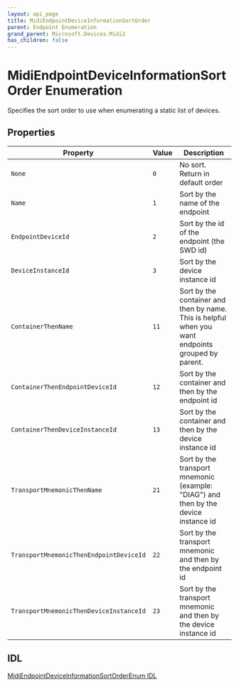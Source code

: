 ```yaml
---
layout: api_page
title: MidiEndpointDeviceInformationSortOrder
parent: Endpoint Enumeration
grand_parent: Microsoft.Devices.Midi2
has_children: false
---
```


# MidiEndpointDeviceInformationSortOrder Enumeration

Specifies the sort order to use when enumerating a static list of devices.

## Properties

| Property | Value | Description |
| --------------- | ---------- | ----------- |
| `None` | `0` | No sort. Return in default order |
| `Name` | `1` | Sort by the name of the endpoint |
| `EndpointDeviceId` | `2` | Sort by the id of the endpoint (the SWD id) |
| `DeviceInstanceId` | `3` | Sort by the device instance id |
| `ContainerThenName` | `11` | Sort by the container and then by name. This is helpful when you want endpoints grouped by parent. |
| `ContainerThenEndpointDeviceId` | `12` | Sort by the container and then by the endpoint id |
| `ContainerThenDeviceInstanceId` | `13` | Sort by the container and then by the device instance id |
| `TransportMnemonicThenName` | `21` | Sort by the transport mnemonic (example: "DIAG") and then by the device instance id |
| `TransportMnemonicThenEndpointDeviceId` | `22` | Sort by the transport mnemonic and then by the endpoint id |
| `TransportMnemonicThenDeviceInstanceId` | `23` | Sort by the transport mnemonic and then by the device instance id |

## IDL

[MidiEndpointDeviceInformationSortOrderEnum IDL](https://github.com/microsoft/MIDI/blob/main/src/app-sdk/winrt-core/MidiEndpointDeviceInformationSortOrderEnum.idl)

